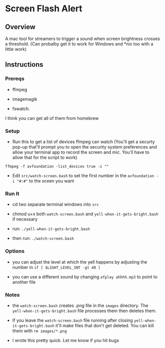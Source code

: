 # Screen Flash Alert

## Overview 

A mac tool for streamers to trigger
a sound when screen brightness
crosses a threshold. (Can probalby
get it to work for Windows and \*nix
too with a little work)

## Instructions

### Prereqs 

- ffmpeg 

- imagemagik

- fswatch. 

I think you can get all of them 
from homebrew



### Setup

- Run this to get a list of devices ffmpeg
  can watch (You'll get a securty pop-up
  that'll prompt you to open the security 
  system preferences and allow your terminal
  app to record the screen and mic. You'll 
  have to allow that for the script to work)

```
ffmpeg -f avfoundation -list_devices true -i ""
```

- Edit `src/watch-screen.bash` to set the first
  number in the `avfoundation -i "#:#"` to the
  sceen you want

### Run It


- cd two separate terminal windows into `src`

- chmod u+x both `watch-screen.bash` and
  `yell-when-it-gets-bright.bash` if necessary

- run: `./yell-when-it-gets-bright.bash`

- then run: `./watch-screen.bash`

### Options

- you can adjust the level at which the yell
  happens by adjusting the number in
  `if [ $LIGHT_LEVEL_INT -gt 40 ]`

- you can use a different sound by changing
  `afplay ahhhh.mp3` to point to another file

### Notes

- the `watch-screen.bash` creates .png file in the
  `images` directory. The `yell-when-it-gets-bright.bash`
  file processes them then deletes them.

- If you leave the `watch-screen.bash` file running
  after closing `yell-when-it-gets-bright.bash`
  it'll make files that don't get deleted. You can
  kill them with `rm images/*.png`

- I wrote this pretty quick. Let me know if you
  hit bugs

